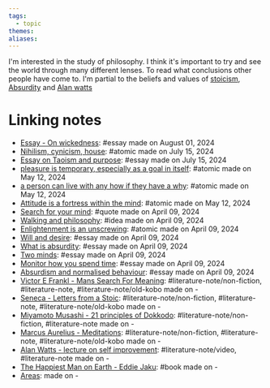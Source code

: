 ```yaml
---  
tags:  
  - topic  
themes:   
aliases:   
---  
```

I'm interested in the study of philosophy. I think it's important to try and see the world through many different lenses. To read what conclusions other people have come to. I'm partial to the beliefs and values of [stoicism](stoicism.md), [Absurdity](Absurdity.md) and [Alan watts](Alan%20watts.md)  
# Linking notes  
- [Essay - On wickedness](../Essays/Essay%20-%20On%20wickedness.md): #essay made on August 01, 2024  
- [Nihilism, cynicism, house](./Nihilism,%20cynicism,%20house.md): #atomic made on July 15, 2024  
- [Essay on Taoism and purpose](../Essays/Essay%20on%20Taoism%20and%20purpose.md): #essay made on July 15, 2024  
- [pleasure is temporary, especially as a goal in itself](./pleasure%20is%20temporary,%20especially%20as%20a%20goal%20in%20itself.md): #atomic made on May 12, 2024  
- [a person can live with any how if they have a why](./a%20person%20can%20live%20with%20any%20how%20if%20they%20have%20a%20why.md): #atomic made on May 12, 2024  
- [Attitude is a fortress within the mind](./Attitude%20is%20a%20fortress%20within%20the%20mind.md): #atomic made on May 12, 2024  
- [Search for your mind](../Quotes/Search%20for%20your%20mind.md): #quote made on April 09, 2024  
- [Walking and philosophy](../Ideas/Walking%20and%20philosophy.md): #idea made on April 09, 2024  
- [Enlightenment is an unscrewing](./Enlightenment%20is%20an%20unscrewing.md): #atomic made on April 09, 2024  
- [Will and desire](../Essays/Will%20and%20desire.md): #essay made on April 09, 2024  
- [What is absurdity](../Essays/What%20is%20absurdity.md): #essay made on April 09, 2024  
- [Two minds](../Essays/Two%20minds.md): #essay made on April 09, 2024  
- [Monitor how you spend time](../Essays/Monitor%20how%20you%20spend%20time.md): #essay made on April 09, 2024  
- [Absurdism and normalised behaviour](../Essays/Absurdism%20and%20normalised%20behaviour.md): #essay made on April 09, 2024  
- [Victor E Frankl - Mans Search For Meaning](../../Literature%20notes/Victor%20E%20Frankl%20-%20Mans%20Search%20For%20Meaning.md): #literature-note/non-fiction, #literature-note, #literature-note/old-kobo made on \-  
- [Seneca - Letters from a Stoic](../../Literature%20notes/Seneca%20-%20Letters%20from%20a%20Stoic.md): #literature-note/non-fiction, #literature-note, #literature-note/old-kobo made on \-  
- [Miyamoto Musashi - 21 principles of Dokkodo](../../Literature%20notes/Miyamoto%20Musashi%20-%2021%20principles%20of%20Dokkodo.md): #literature-note/non-fiction, #literature-note made on \-  
- [Marcus Aurelius - Meditations](../../Literature%20notes/Marcus%20Aurelius%20-%20Meditations.md): #literature-note/non-fiction, #literature-note, #literature-note/old-kobo made on \-  
- [Alan Watts - lecture on self improvement](../../Literature%20notes/Alan%20Watts%20-%20lecture%20on%20self%20improvement.md): #literature-note/video, #literature-note made on \-  
- [The Happiest Man on Earth - Eddie Jaku](../Books/The%20Happiest%20Man%20on%20Earth%20-%20Eddie%20Jaku.md): #book made on \-  
- [Areas](../Areas.md):  made on \-  
